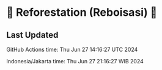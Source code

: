 
# 🌳 Reforestation (Reboisasi) 🌲

## Last Updated

GitHub Actions time: Thu Jun 27 14:16:27 UTC 2024

Indonesia/Jakarta time: Thu Jun 27 21:16:27 WIB 2024
